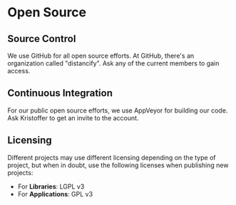 # Open Source

## Source Control

We use GitHub for all open source efforts. At GitHub, there's an organization called "distancify". Ask any of the current members to gain access.

## Continuous Integration

For our public open source efforts, we use AppVeyor for building our code. Ask Kristoffer to get an invite to the account.

## Licensing

Different projects may use different licensing depending on the type of project, but when in doubt, use the following licenses when publishing new projects:

- For **Libraries**: LGPL v3
- For **Applications**: GPL v3
